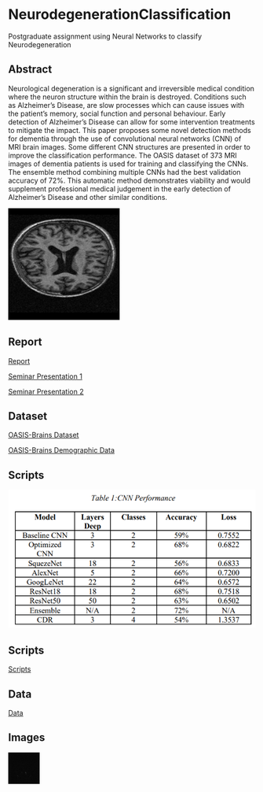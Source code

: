# NeurodegenerationClassification
Postgraduate assignment using Neural Networks to classify Neurodegeneration 

## Abstract
Neurological degeneration is a significant and irreversible medical condition where the neuron structure within the brain is destroyed. Conditions such as Alzheimer’s Disease, are slow processes which can cause issues with the patient’s memory, social function and personal behaviour. Early detection of Alzheimer’s Disease can allow for some intervention treatments to mitigate the impact. This paper proposes some novel detection methods for dementia through the use of convolutional neural networks (CNN) of MRI brain images. Some different CNN structures are presented in order to improve the classification performance. The OASIS dataset of 373 MRI images of dementia patients is used for training and classifying the CNNs. The ensemble method combining multiple CNNs had the best validation accuracy of 72%. This automatic method demonstrates viability and would supplement professional medical judgement in the early detection of Alzheimer’s Disease and other similar conditions. 

![Brain CrossSection](/Assets/Brain.bmp)

## Report
[Report](/Assets/Report.pdf)

[Seminar Presentation 1](/Assets/Seminar1.pdf)

[Seminar Presentation 2](/Assets/Seminar2.pdf)

## Dataset
[OASIS-Brains Dataset](https://www.oasis-brains.org/)

[OASIS-Brains Demographic Data](/Data/oasis_longitudinal_demographics.csv)

## Scripts
![Results](/Assets/Results.PNG)

## Scripts
[Scripts](https://github.com/robmakepeace/NeurodegenerationClassification/tree/main/Scripts)

## Data
[Data](https://github.com/robmakepeace/NeurodegenerationClassification/tree/main/Data)

## Images
![Brain GIF](/Assets/brainslivegif.gif)
